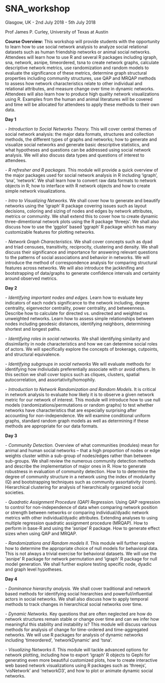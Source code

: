 # SNA_workshop

Glasgow, UK - 2nd July 2018 - 5th July 2018

Prof James P. Curley, University of Texas at Austin

**Course Overview:**
This workshop will provide students with the opportunity to learn how to use social network analysis to analyze social relational datasets such as human friendship networks or animal social networks. Attendees will learn how to use R and several R packages including igraph, sna, network, asnipe, timeordered, tsna to create network graphs, calculate descriptive network metrics, use randomization and random models to evaluate the significance of these metrics, determine graph structural properties including community structures, use QAP and MRQAP methods to assess how network characteristics relate to other individual and relational attributes, and measure change over time in dynamic networks. Attendees will also learn how to produce high quality network visualizations using R. Examples from the human and animal literatures will be covered and time will be allocated for attendees to apply these methods to their own data.


**Day 1**

*- Introduction to Social Networks Theory.* 
This will cover central themes of social network analysis: the major data formats, structures and collection methods, the different types of graphs and networks; how to generate and visualize social networks and generate basic descriptive statistics, and what hypotheses and questions can be addressed using social network analysis. We will also discuss data types and questions of interest to attendees.

*- R refresher and R packages.* 
This module will provide a quick overview of the major packages used for social network analysis in R including ‘igraph’, ‘sna’, ‘network’. We shall learn how to convert raw data formats to network objects in R; how to interface with R network objects and how to create simple network visualizations.

*- Intro to Visualizing Networks.* 
We shall cover how to generate and beautify networks using the ‘igraph’ R package covering issues such as layout decisions, coloring and sizing of nodes and edges by network attributes, metrics or community. We shall extend this to cover how to create dynamic three-dimentional network plots using the R package ‘threejs’. We shall also discuss how to use the ‘ggplot’ based ‘ggraph’ R package which has many customizable features for plotting networks.

*- Network Graph Characteristics.* 
We shall cover concepts such as dyad and triad censuses, transitivity, reciprocity, clustering and density. We shall discuss their significance and importance for answering relevant questions to the patterns of social associations and behavior in networks. We will introduce the method of correspondence analysis for comparing structural features across networks. We will also introduce the jackknifing and bootstrapping of data/graphs to generate confidence intervals and certainty around observed metrics.


**Day 2**

*- Identifying important nodes and edges.* 
Learn how to evaluate key indicators of each node’s significance to the network including, degree centrality, eigenvector centrality, power centrality, and betweenness. Describe how to calculate for directed vs. undirected and weighted vs unweighted networks. Learn how to assess simple relationships between nodes including geodesic distances, identifying neighbors, determining shortest and longest paths.

*- Identifying roles in social networks.*
 We shall identifying similarity and dissimilarity in node characteristics and  how we can determine social roles of actors. We will specifically explore the concepts of brokerage, cutpoints, and structural equivalence. 

*- Identifying subgroups in social networks*
We will evaluate methods for identifying how indiviudals preferentially associate with or avoid others. In this section we shall cover topics such as cliques, clusters, spatial autocorrelation, and assortativity/homophily. 

*- Introduction to Network Randomization and Random Models.* 
It is critical in network analysis to evaluate how likely it is to observe a given network metric for our network of interest. This module will introduce how to use null models (randomizations/permutations or random graphs) to test whether networks have characteristics that are especially surprising after accounting for non-independence. We will examine conditional uniform graphs, standard random graph models as well as determining if these methods are appropriate for our data formats.

**Day 3**

*- Community Detection.* 
Overview of what communities (modules) mean for animal and human social networks – that a high proportion of nodes or edge weights cluster within a sub-group of nodes/edges rather than between sub-groups. We shall review the numerous community detection methods and describe the implementation of major ones in R. How to generate robustness in evaluation of community detection. How to to determine the degree of community structure in a network using the index of modularity (Q) and bootstrapping techniques such as community assortativity (rcom). Hierarchical clustering for analysis of hierarchically organized social societies.


*- Quadratic Assignment Procedure (QAP) Regression.* 
Using QAP regression to control for non-independence of data when comparing network position or strength between networks or comparing individual/dyadic network metrics with other individual/dyadic attributes. Extending analyses to using multiple regression quadratic assignment procedure (MRQAP). How to perform in base-R and using the ‘asnipe’ R package. How to generate effect sizes when using QAP and MRQAP.


*- Randomizations and Random models II.*
This module will further explore how to determine the appropriate choice of null models for behavioral data. This is not always a trivial exercise for behavioral datasets. We will use the ‘asnipe’ R package for network permutation and ‘igraph’ R package for null model generation. We shall further explore testing specific node, dyadic and graph level hypotheses.


**Day 4**

*- Dominance hierarchy analysis.* 
We shall cover traditional and network based methods for identifying social hierarchies and powerful/influential actors in social networks. We shall also discuss  how to apply temporal methods to track changes in hierarchical social networks over time.

*- Dynamic Networks.* 
Key questions that are often neglected are how do network structures remain stable or change over time and can we infer how meaningful this stability and instability is? This module will discuss various methods for analysis of change for time-ordered and time-aggregated networks. We will use R packages for analysis of dynamic networks including ‘timeordered’, ‘networkDynamic’ and ‘tsna’.﻿
 
*- Visualizing Networks II.* 
This module will tackle advanced options for network plotting, including how to export ‘igraph’ R objects to Gephi for generating even more beautiful customized plots, how to create interactive web based network visualizations using R packages such as ‘threejs’, ‘visNetwork’ and ‘networkD3’, and how to plot or animate dynamic social networks.
 
